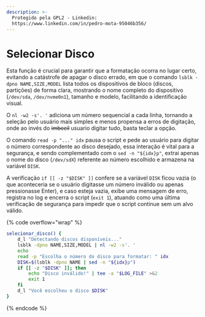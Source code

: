 ```yaml
---
description: >-
  Protegido pela GPL2 - Linkedin:
  https://www.linkedin.com/in/pedro-mota-95046b356/
---
```


# Selecionar Disco

Esta função é crucial para garantir que a formatação ocorra no lugar certo, evitando a catástrofe de apagar o disco errado, em que o comando `lsblk -dpno NAME,SIZE,MODEL` lista todos os dispositivos de bloco (discos, partições) de forma clara, mostrando o nome completo do dispositivo (`/dev/sda`, `/dev/nvme0n1`), tamanho e modelo, facilitando a identificação visual.&#x20;

O `nl -w2 -s'. '` adiciona um número sequencial a cada linha, tornando a seleção pelo usuário mais simples e menos propensa a erros de digitação, onde ao invés do ~~imbecil~~ usuario digitar tudo, basta teclar a opção.

O comando `read -p "..." idx` pausa o script e pede ao usuário para digitar o número correspondente ao disco desejado, essa interação é vital para a segurança, e sendo complementado com o `sed -n "${idx}p"`,  extrai apenas o nome do disco (`/dev/sdX`) referente ao número escolhido e armazena na variável `DISK`.&#x20;

A verificação `if [[ -z "$DISK" ]]` confere se a variável `DISK` ficou vazia (o que aconteceria se o usuário digitasse um número inválido ou apenas pressionasse Enter), e caso esteja vazia, exibe uma mensagem de erro, registra no log e encerra o script (`exit 1`), atuando como uma última verificação de segurança para impedir que o script continue sem um alvo válido.

{% code overflow="wrap" %}
```bash
selecionar_disco() {
    d_l "Detectando discos disponíveis..."
    lsblk -dpno NAME,SIZE,MODEL | nl -w2 -s'. '
    echo
    read -p "Escolha o número do disco para formatar: " idx
    DISK=$(lsblk -dpno NAME | sed -n "${idx}p")
    if [[ -z "$DISK" ]]; then
        echo "Disco inválido!" | tee -a "$LOG_FILE" >&2
        exit 1
    fi
    d_l "Você escolheu o disco $DISK"
}
```
{% endcode %}
